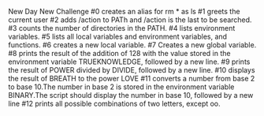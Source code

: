 New Day New Challenge
#0 creates an alias for rm * as ls
#1 greets the current user
#2 adds /action to PATh and /action is the last to be searched.
#3 counts the number of directories in the PATH.
#4 lists environment variables.
#5 lists all local variables and environment variables, and functions.
#6 creates a new local variable.
#7 Creates a new global variable.
#8 prints the result of the addition of 128 with the value stored in the environment variable TRUEKNOWLEDGE, followed by a new line.
#9 prints the result of POWER divided by DIVIDE, followed by a new line.
#10 displays the result of BREATH to the power LOVE
#11 converts a number from base 2 to base 10.The number in base 2 is stored in the environment variable BINARY.The script should display the number in base 10, followed by a new line
#12 prints all possible combinations of two letters, except oo.
